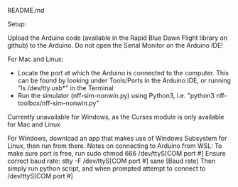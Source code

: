 README.md

Setup:

Upload the Arduino code (available in the Rapid Blue Dawn Flight library on github) to the Arduino. Do not open the Serial Monitor on the Arduino IDE!

For Mac and Linux:
- Locate the port at which the Arduino is connected to the computer. This can be found by looking under Tools/Ports in the Arduino IDE, or running "ls /dev/tty.usb*" in the Terminal
- Run the simulator (nff-sim-nonwin.py) using Python3, i.e. "python3 nff-toolbox/nff-sim-nonwin.py"

Currently unavailable for Windows, as the Curses module is only available for Mac and Linux

For Windows, download an app that makes use of Windows Subsystem for Linux, then run from there.
Notes on connecting to Arduino from WSL:
To make sure port is free, run sudo chmod 666 /dev/ttyS[COM port #]
Ensure correct baud rate: stty -F /dev/ttyS[COM port #] sane [Baud rate]
Then simply run python script, and when prompted attempt to connect to /dev/ttyS[COM port #]

